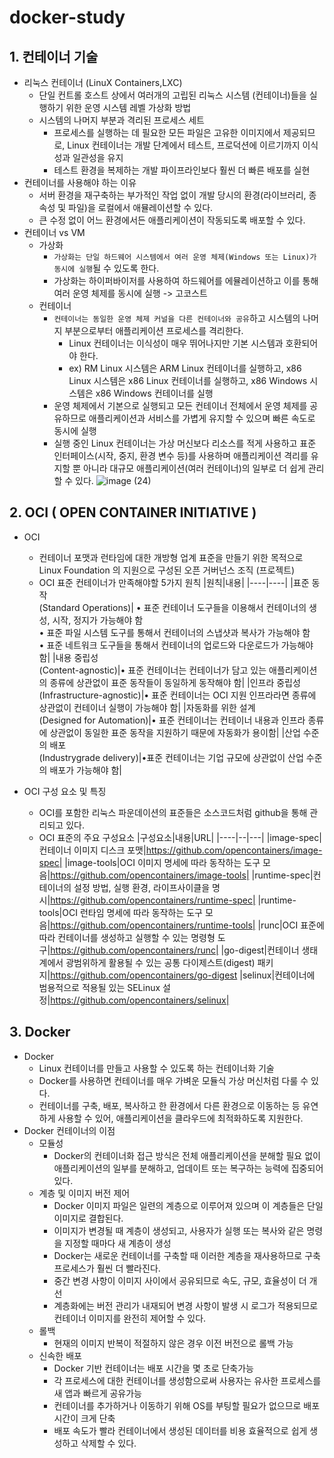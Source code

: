 # docker-study
## 1. 컨테이너 기술

* 리눅스 컨테이너 (LinuX Containers,LXC)
  * 단일 컨트롤 호스트 상에서 여러개의 고립된 리눅스 시스템 (컨테이너)들을 실행하기 위한 운영 시스템 레벨 가상화 방법
  * 시스템의 나머지 부분과 격리된 프로세스 세트
    * 프로세스를 실행하는 데 필요한 모든 파일은 고유한 이미지에서 제공되므로, Linux 컨테이너는 개발 단계에서 테스트, 프로덕션에 이르기까지 이식성과 일관성을 유지
    * 테스트 환경을 복제하는 개발 파이프라인보다 훨씬 더 빠른 배포를 실현
* 컨테이너를 사용해야 하는 이유
  * 서버 환경을 재구축하는 부가적인 작업 없이 개발 당시의 환경(라이브러리, 종속성 및 파일)을 로컬에서 애뮬레이션할 수 있다.
  * 큰 수정 없이 어느 환경에서든 애플리케이션이 작동되도록 배포할 수 있다.
* 컨테이너 vs VM
  * 가상화
    * `가상화는 단일 하드웨어 시스템에서 여러 운영 체제(Windows 또는 Linux)가 동시에 실행`될 수 있도록 한다.
    * 가상화는 하이퍼바이저를 사용하여 하드웨어를 에뮬레이션하고 이를 통해 여러 운영 체제를 동시에 실행 -> 고코스트
  * 컨테이너
    * `컨테이너는 동일한 운영 체제 커널을 다른 컨테이너와 공유`하고 시스템의 나머지 부분으로부터 애플리케이션 프로세스를 격리한다.
      *  Linux 컨테이너는 이식성이 매우 뛰어나지만 기본 시스템과 호환되어야 한다.
      * ex) RM Linux 시스템은 ARM Linux 컨테이너를 실행하고, x86 Linux 시스템은 x86 Linux 컨테이너를 실행하고, x86 Windows 시스템은 x86 Windows 컨테이너를 실행
    *  운영 체제에서 기본으로 실행되고 모든 컨테이너 전체에서 운영 체제를 공유하므로 애플리케이션과 서비스를 가볍게 유지할 수 있으며 빠른 속도로 동시에 실행
    * 실행 중인 Linux 컨테이너는 가상 머신보다 리소스를 적게 사용하고 표준 인터페이스(시작, 중지, 환경 변수 등)를 사용하며 애플리케이션 격리를 유지할 뿐 아니라 대규모 애플리케이션(여러 컨테이너)의 일부로 더 쉽게 관리할 수 있다.
  ![image (24)](https://user-images.githubusercontent.com/55729930/102783361-25264d80-43de-11eb-8421-6f70a1a0e167.png)
  

## 2. OCI ( OPEN CONTAINER INITIATIVE )

* OCI
  * 컨테이너 포맷과 런타임에 대한 개방형 업계 표준을 만들기 위한 목적으로 Linux Foundation 의 지원으로 구성된 오픈 거버넌스 조직 (프로젝트)
  * OCI 표준 컨테이너가 만족해야할 5가지 원칙
    |원칙|내용|
    |----|----|
    |표준 동작<br/>(Standard Operations)| • 표준 컨테이너 도구들을 이용해서 컨테이너의 생성, 시작, 정지가 가능해야 함 <br/> • 표준 파일 시스템 도구를 통해서 컨테이너의 스냅샷과 복사가 가능해야 함 <br/> • 표준 네트워크 도구들을 통해서 컨테이너의 업로드와 다운로드가 가능해야 함|
    |내용 중립성<br/>(Content-agnostic)|• 표준 컨테이너는 컨테이너가 담고 있는 애플리케이션의 종류에 상관없이 표준 동작들이 동일하게 동작해야 함|
    |인프라 중립성<br/>(Infrastructure-agnostic)|• 표준 컨테이너는 OCI 지원 인프라라면 종류에 상관없이 컨테이너 실행이 가능해야 함|
    |자동화를 위한 설계<br/>(Designed for Automation)|• 표준 컨테이너는 컨테이너 내용과 인프라 종류에 상관없이 동일한 표준 동작을 지원하기
때문에 자동화가 용이함|
    |산업 수준의 배포<br/>(Industrygrade delivery)|•표준 컨테이너는 기업 규모에 상관없이 산업 수준의 배포가 가능해야 함|
    
* OCI 구성 요소 및 특징
  * OCI를 포함한 리눅스 파운데이션의 표준들은 소스코드처럼 github을 통해 관리되고 있다.
  * OCI 표준의 주요 구성요소
    |구성요소|내용|URL|
    |----|--|---|
    |image-spec|컨테이너 이미지 디스크 포맷|https://github.com/opencontainers/image-spec|
    |image-tools|OCI 이미지 명세에 따라 동작하는 도구 모음|https://github.com/opencontainers/image-tools|
    |runtime-spec|컨테이너의 설정 방법, 실행 환경, 라이프사이클을 명시|https://github.com/opencontainers/runtime-spec|
    |runtime-tools|OCI 런타임 명세에 따라 동작하는 도구 모음|https://github.com/opencontainers/runtime-tools|
    |runc|OCI 표준에 따라 컨테이너를 생성하고 실행할 수 있는 명령형 도구|https://github.com/opencontainers/runc|
    |go-digest|컨테이너 생태계에서 광범위하게 활용될 수 있는 공통 다이제스트(digest) 패키지|https://github.com/opencontainers/go-digest
    |selinux|컨테이너에 범용적으로 적용될 있는 SELinux 설정|https://github.com/opencontainers/selinux|
    



## 3. Docker
* Docker
  * Linux 컨테이너를 만들고 사용할 수 있도록 하는 컨테이너화 기술
  * Docker를 사용하면 컨테이너를 매우 가벼운 모듈식 가상 머신처럼 다룰 수 있다.
  * 컨테이너를 구축, 배포, 복사하고 한 환경에서 다른 환경으로 이동하는 등 유연하게 사용할 수 있어, 애플리케이션을 클라우드에 최적화하도록 지원한다.
* Docker 컨테이너의 이점
  * 모듈성
    * Docker의 컨테이너화 접근 방식은 전체 애플리케이션을 분해할 필요 없이 애플리케이션의 일부를 분해하고, 업데이트 또는 복구하는 능력에 집중되어 있다.
  * 계층 및 이미지 버전 제어
    * Docker 이미지 파일은 일련의 계층으로 이루어져 있으며 이 계층들은 단일 이미지로 결합된다.
    * 이미지가 변경될 때 계층이 생성되고, 사용자가 실행 또는 복사와 같은 명령을 지정할 때마다 새 계층이 생성
    * Docker는 새로운 컨테이너를 구축할 때 이러한 계층을 재사용하므로 구축 프로세스가 훨씬 더 빨라진다.
    * 중간 변경 사항이 이미지 사이에서 공유되므로 속도, 규모, 효율성이 더 개선
    * 계층화에는 버전 관리가 내재되어 변경 사항이 발생 시 로그가 적용되므로 컨테이너 이미지를 완전히 제어할 수 있다.
  * 롤백
    * 현재의 이미지 반복이 적절하지 않은 경우 이전 버전으로 롤백 가능
  * 신속한 배포
    * Docker 기반 컨테이너는 배포 시간을 몇 초로 단축가능
    * 각 프로세스에 대한 컨테이너를 생성함으로써 사용자는 유사한 프로세스를 새 앱과 빠르게 공유가능
    * 컨테이너를 추가하거나 이동하기 위해 OS를 부팅할 필요가 없으므로 배포 시간이 크게 단축
    * 배포 속도가 빨라 컨테이너에서 생성된 데이터를 비용 효율적으로 쉽게 생성하고 삭제할 수 있다.
    
